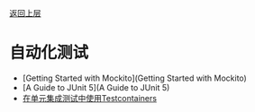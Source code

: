 [返回上层](../index)
# 自动化测试
* [Getting Started with Mockito](Getting Started with Mockito)
* [A Guide to JUnit 5](A Guide to JUnit 5)
* [在单元集成测试中使用Testcontainers](在单元集成测试中使用Testcontainers)
